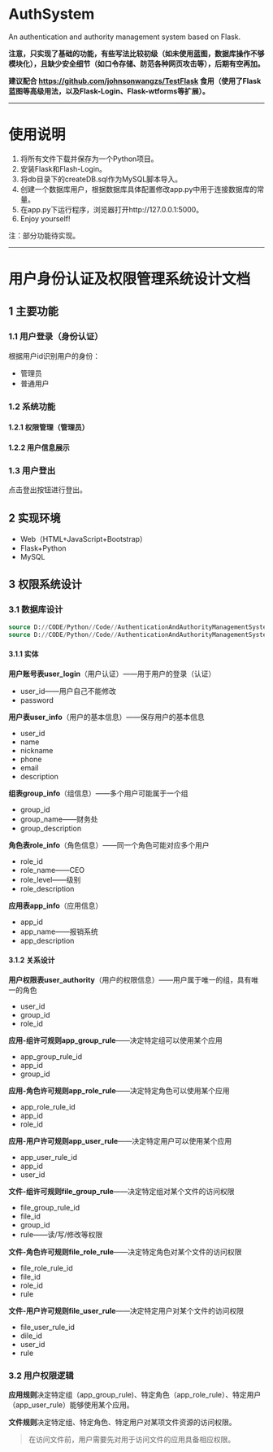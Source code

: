 # AuthSystem
An authentication and authority management system based on Flask.

**注意，只实现了基础的功能，有些写法比较初级（如未使用蓝图，数据库操作不够模块化），且缺少安全细节（如口令存储、防范各种网页攻击等），后期有空再加。**

**建议配合 https://github.com/johnsonwangzs/TestFlask 食用（使用了Flask蓝图等高级用法，以及Flask-Login、Flask-wtforms等扩展）。**

---

# 使用说明
1. 将所有文件下载并保存为一个Python项目。
2. 安装Flask和Flash-Login。
3. 将db目录下的createDB.sql作为MySQL脚本导入。
4. 创建一个数据库用户，根据数据库具体配置修改app.py中用于连接数据库的常量。
5. 在app.py下运行程序，浏览器打开http://127.0.0.1:5000。
6. Enjoy yourself!

注：部分功能待实现。

---


# 用户身份认证及权限管理系统设计文档

## 1 主要功能

### 1.1 用户登录（身份认证）

根据用户id识别用户的身份：

- 管理员
- 普通用户

### 1.2 系统功能

#### 1.2.1 权限管理（管理员）

#### 1.2.2 用户信息展示



### 1.3 用户登出

点击登出按钮进行登出。

## 2 实现环境

- Web（HTML+JavaScript+Bootstrap）
- Flask+Python
- MySQL

## 3 权限系统设计

### 3.1 数据库设计

```sql
source D://CODE/Python//Code//AuthenticationAndAuthorityManagementSystem//db//createDB.sql;
source D://CODE/Python//Code//AuthenticationAndAuthorityManagementSystem//db//dropDB.sql;
```



#### 3.1.1 实体

**用户账号表user_login**（用户认证）——用于用户的登录（认证）

- user_id——用户自己不能修改
- password

**用户表user_info**（用户的基本信息）——保存用户的基本信息

- user_id
- name
- nickname
- phone
- email
- description

**组表group_info**（组信息）——多个用户可能属于一个组

- group_id
- group_name——财务处
- group_description

**角色表role_info**（角色信息）——同一个角色可能对应多个用户

- role_id
- role_name——CEO
- role_level——级别
- role_description

**应用表app_info**（应用信息）

- app_id
- app_name——报销系统
- app_description

#### 3.1.2 关系设计

**用户权限表user_authority**（用户的权限信息）——用户属于唯一的组，具有唯一的角色

- user_id
- group_id
- role_id

**应用-组许可规则app_group_rule**——决定特定组可以使用某个应用

- app_group_rule_id
- app_id
- group_id

**应用-角色许可规则app_role_rule**——决定特定角色可以使用某个应用

- app_role_rule_id
- app_id
- role_id

**应用-用户许可规则app_user_rule**——决定特定用户可以使用某个应用

- app_user_rule_id
- app_id
- user_id

**文件-组许可规则file_group_rule**——决定特定组对某个文件的访问权限

- file_group_rule_id
- file_id
- group_id
- rule——读/写/修改等权限

**文件-角色许可规则file_role_rule**——决定特定角色对某个文件的访问权限

- file_role_rule_id
- file_id
- role_id
- rule

**文件-用户许可规则file_user_rule**——决定特定用户对某个文件的访问权限

- file_user_rule_id
- dile_id
- user_id
- rule

### 3.2 用户权限逻辑

**应用规则**决定特定组（app_group_rule)、特定角色（app_role_rule）、特定用户（app_user_rule）能够使用某个应用。

**文件规则**决定特定组、特定角色、特定用户对某项文件资源的访问权限。

> 在访问文件前，用户需要先对用于访问文件的应用具备相应权限。
